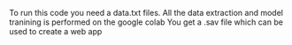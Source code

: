To run this code you need a data.txt files.
All the data extraction and model tranining is performed on the google colab
You get a .sav file which can be used to create a web app
